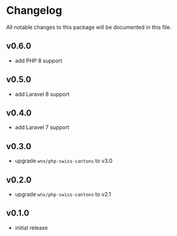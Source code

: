 # Changelog

All notable changes to this package will be documented in this file.

## v0.6.0

- add PHP 8 support

## v0.5.0

- add Laravel 8 support

## v0.4.0

- add Laravel 7 support

## v0.3.0

- upgrade `wnx/php-swiss-cantons` to v3.0

## v0.2.0

- upgrade `wnx/php-swiss-cantons` to v2.1

## v0.1.0

- initial release
